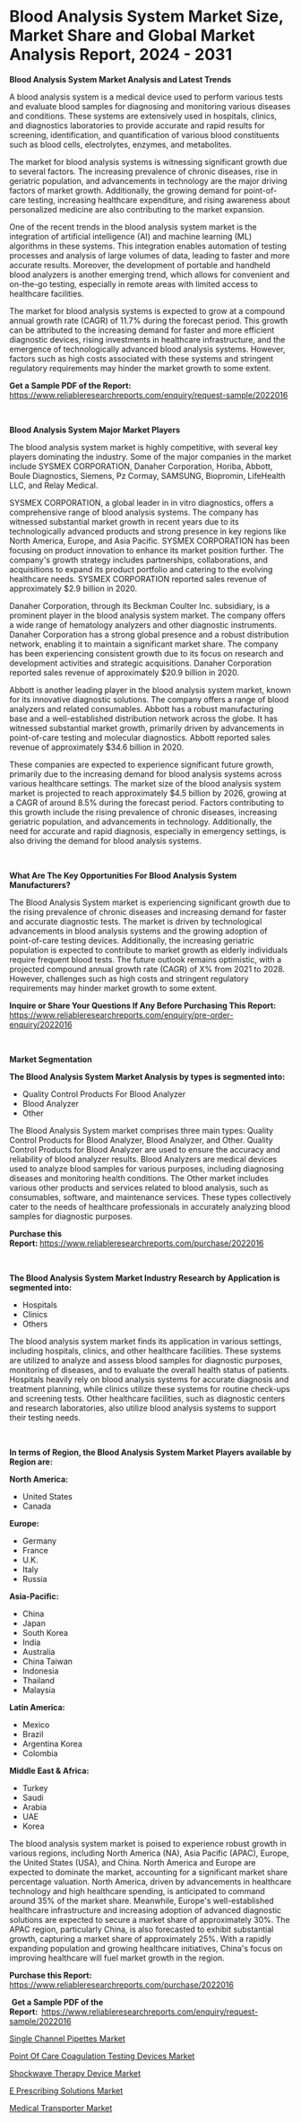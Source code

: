 <p><h1>Blood Analysis System Market Size, Market Share and Global Market Analysis Report, 2024 - 2031</h1></p><p><strong>Blood Analysis System Market Analysis and Latest Trends</strong></p>
<p><p>A blood analysis system is a medical device used to perform various tests and evaluate blood samples for diagnosing and monitoring various diseases and conditions. These systems are extensively used in hospitals, clinics, and diagnostics laboratories to provide accurate and rapid results for screening, identification, and quantification of various blood constituents such as blood cells, electrolytes, enzymes, and metabolites.</p><p>The market for blood analysis systems is witnessing significant growth due to several factors. The increasing prevalence of chronic diseases, rise in geriatric population, and advancements in technology are the major driving factors of market growth. Additionally, the growing demand for point-of-care testing, increasing healthcare expenditure, and rising awareness about personalized medicine are also contributing to the market expansion.</p><p>One of the recent trends in the blood analysis system market is the integration of artificial intelligence (AI) and machine learning (ML) algorithms in these systems. This integration enables automation of testing processes and analysis of large volumes of data, leading to faster and more accurate results. Moreover, the development of portable and handheld blood analyzers is another emerging trend, which allows for convenient and on-the-go testing, especially in remote areas with limited access to healthcare facilities.</p><p>The market for blood analysis systems is expected to grow at a compound annual growth rate (CAGR) of 11.7% during the forecast period. This growth can be attributed to the increasing demand for faster and more efficient diagnostic devices, rising investments in healthcare infrastructure, and the emergence of technologically advanced blood analysis systems. However, factors such as high costs associated with these systems and stringent regulatory requirements may hinder the market growth to some extent.</p></p>
<p><strong>Get a Sample PDF of the Report:&nbsp;</strong> <a href="https://www.reliableresearchreports.com/enquiry/request-sample/2022016">https://www.reliableresearchreports.com/enquiry/request-sample/2022016</a></p>
<p>&nbsp;</p>
<p><strong>Blood Analysis System Major Market Players</strong></p>
<p><p>The blood analysis system market is highly competitive, with several key players dominating the industry. Some of the major companies in the market include SYSMEX CORPORATION, Danaher Corporation, Horiba, Abbott, Boule Diagnostics, Siemens, Pz Cormay, SAMSUNG, Biopromin, LifeHealth LLC, and Relay Medical.</p><p>SYSMEX CORPORATION, a global leader in in vitro diagnostics, offers a comprehensive range of blood analysis systems. The company has witnessed substantial market growth in recent years due to its technologically advanced products and strong presence in key regions like North America, Europe, and Asia Pacific. SYSMEX CORPORATION has been focusing on product innovation to enhance its market position further. The company's growth strategy includes partnerships, collaborations, and acquisitions to expand its product portfolio and catering to the evolving healthcare needs. SYSMEX CORPORATION reported sales revenue of approximately $2.9 billion in 2020.</p><p>Danaher Corporation, through its Beckman Coulter Inc. subsidiary, is a prominent player in the blood analysis system market. The company offers a wide range of hematology analyzers and other diagnostic instruments. Danaher Corporation has a strong global presence and a robust distribution network, enabling it to maintain a significant market share. The company has been experiencing consistent growth due to its focus on research and development activities and strategic acquisitions. Danaher Corporation reported sales revenue of approximately $20.9 billion in 2020.</p><p>Abbott is another leading player in the blood analysis system market, known for its innovative diagnostic solutions. The company offers a range of blood analyzers and related consumables. Abbott has a robust manufacturing base and a well-established distribution network across the globe. It has witnessed substantial market growth, primarily driven by advancements in point-of-care testing and molecular diagnostics. Abbott reported sales revenue of approximately $34.6 billion in 2020.</p><p>These companies are expected to experience significant future growth, primarily due to the increasing demand for blood analysis systems across various healthcare settings. The market size of the blood analysis system market is projected to reach approximately $4.5 billion by 2026, growing at a CAGR of around 8.5% during the forecast period. Factors contributing to this growth include the rising prevalence of chronic diseases, increasing geriatric population, and advancements in technology. Additionally, the need for accurate and rapid diagnosis, especially in emergency settings, is also driving the demand for blood analysis systems.</p></p>
<p>&nbsp;</p>
<p><strong>What Are The Key Opportunities For Blood Analysis System Manufacturers?</strong></p>
<p><p>The Blood Analysis System market is experiencing significant growth due to the rising prevalence of chronic diseases and increasing demand for faster and accurate diagnostic tests. The market is driven by technological advancements in blood analysis systems and the growing adoption of point-of-care testing devices. Additionally, the increasing geriatric population is expected to contribute to market growth as elderly individuals require frequent blood tests. The future outlook remains optimistic, with a projected compound annual growth rate (CAGR) of X% from 2021 to 2028. However, challenges such as high costs and stringent regulatory requirements may hinder market growth to some extent.</p></p>
<p><strong>Inquire or Share Your Questions If Any Before Purchasing This Report:</strong> <a href="https://www.reliableresearchreports.com/enquiry/pre-order-enquiry/2022016">https://www.reliableresearchreports.com/enquiry/pre-order-enquiry/2022016</a></p>
<p>&nbsp;</p>
<p><strong>Market Segmentation</strong></p>
<p><strong>The Blood Analysis System Market Analysis by types is segmented into:</strong></p>
<p><ul><li>Quality Control Products For Blood Analyzer</li><li>Blood Analyzer</li><li>Other</li></ul></p>
<p><p>The Blood Analysis System market comprises three main types: Quality Control Products for Blood Analyzer, Blood Analyzer, and Other. Quality Control Products for Blood Analyzer are used to ensure the accuracy and reliability of blood analyzer results. Blood Analyzers are medical devices used to analyze blood samples for various purposes, including diagnosing diseases and monitoring health conditions. The Other market includes various other products and services related to blood analysis, such as consumables, software, and maintenance services. These types collectively cater to the needs of healthcare professionals in accurately analyzing blood samples for diagnostic purposes.</p></p>
<p><strong>Purchase this Report:&nbsp;</strong><a href="https://www.reliableresearchreports.com/purchase/2022016">https://www.reliableresearchreports.com/purchase/2022016</a></p>
<p>&nbsp;</p>
<p><strong>The Blood Analysis System Market Industry Research by Application is segmented into:</strong></p>
<p><ul><li>Hospitals</li><li>Clinics</li><li>Others</li></ul></p>
<p><p>The blood analysis system market finds its application in various settings, including hospitals, clinics, and other healthcare facilities. These systems are utilized to analyze and assess blood samples for diagnostic purposes, monitoring of diseases, and to evaluate the overall health status of patients. Hospitals heavily rely on blood analysis systems for accurate diagnosis and treatment planning, while clinics utilize these systems for routine check-ups and screening tests. Other healthcare facilities, such as diagnostic centers and research laboratories, also utilize blood analysis systems to support their testing needs.</p></p>
<p>&nbsp;</p>
<p><strong>In terms of Region, the Blood Analysis System Market Players available by Region are:</strong></p>
<p>
    <p> <strong> North America: </strong>
        <ul>
            <li>United States</li>
            <li>Canada</li>
        </ul>
        </p> 
    <p> <strong> Europe: </strong>
        <ul>
            <li>Germany</li>
            <li>France</li>
            <li>U.K.</li>
            <li>Italy</li>
            <li>Russia</li>
        </ul>
        </p> 
    <p> <strong> Asia-Pacific: </strong>
        <ul>
            <li>China</li>
            <li>Japan</li>
            <li>South Korea</li>
            <li>India</li>
            <li>Australia</li>
            <li>China Taiwan</li>
            <li>Indonesia</li>
            <li>Thailand</li>
            <li>Malaysia</li>
        </ul>
        </p> 
    <p> <strong> Latin America: </strong>
        <ul>
            <li>Mexico</li>
            <li>Brazil</li>
            <li>Argentina Korea</li>
            <li>Colombia</li>
        </ul>
        </p> 
    <p> <strong> Middle East & Africa: </strong>
        <ul>
            <li>Turkey</li>
            <li>Saudi</li>
            <li>Arabia</li>
            <li>UAE</li>
            <li>Korea</li>
        </ul>
    </p>
    </p>
<p><p>The blood analysis system market is poised to experience robust growth in various regions, including North America (NA), Asia Pacific (APAC), Europe, the United States (USA), and China. North America and Europe are expected to dominate the market, accounting for a significant market share percentage valuation. North America, driven by advancements in healthcare technology and high healthcare spending, is anticipated to command around 35% of the market share. Meanwhile, Europe's well-established healthcare infrastructure and increasing adoption of advanced diagnostic solutions are expected to secure a market share of approximately 30%. The APAC region, particularly China, is also forecasted to exhibit substantial growth, capturing a market share of approximately 25%. With a rapidly expanding population and growing healthcare initiatives, China's focus on improving healthcare will fuel market growth in the region.</p></p>
<p><strong>Purchase this Report: </strong><a href="https://www.reliableresearchreports.com/purchase/2022016">https://www.reliableresearchreports.com/purchase/2022016</a></p>
<p>&nbsp;<strong>Get a Sample PDF of the Report:&nbsp;&nbsp;</strong><a href="https://www.reliableresearchreports.com/enquiry/request-sample/2022016">https://www.reliableresearchreports.com/enquiry/request-sample/2022016</a></p>
<p><strong></strong></p>
<p><p><a href="https://github.com/joannesouthgate/Market-Research-Report-List-1/blob/main/single-channel-pipettes-market.md">Single Channel Pipettes Market</a></p><p><a href="https://github.com/Paul14Anderson63/Market-Research-Report-List-2/blob/main/point-of-care-coagulation-testing-devices-market.md">Point Of Care Coagulation Testing Devices Market</a></p><p><a href="https://github.com/dringals/Market-Research-Report-List-2/blob/main/shockwave-therapy-device-market.md">Shockwave Therapy Device Market</a></p><p><a href="https://github.com/tamvrosiya/Market-Research-Report-List-2/blob/main/e-prescribing-solutions-market.md">E Prescribing Solutions Market</a></p><p><a href="https://github.com/aasishrp01/Market-Research-Report-List-2/blob/main/medical-transporter-market.md">Medical Transporter Market</a></p></p>